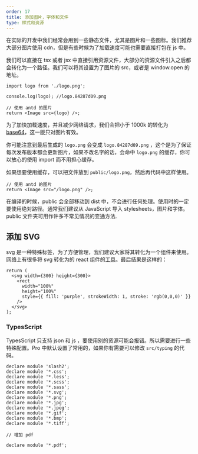 ```yaml
---
order: 17
title: 添加图片，字体和文件
type: 样式和资源
---
```


在实际的开发中我们经常会用到一些静态文件，尤其是图片和一些图标。我们推荐大部分图片使用 cdn，但是有些时候为了加载速度可能也需要直接打包在 js 中。

我们可以直接在 tsx 或者 jsx 中直接引用资源文件，大部分的资源文件引入之后都会转化为一个路径。我们可以将其设置为了图片的 src，或者是 window.open 的地址。

```tsx
import logo from './logo.png';

console.log(logo); //logo.84287d09.png

// 使用 antd 的图片
return <Image src={logo} />;
```

为了加快加载速度，并且减少网络请求，我们会把小于 1000k 的转化为 [base64](https://developer.mozilla.org/en-US/docs/Web/HTTP/Basics_of_HTTP/Data_URIs)，这一版只对图片有效。

你可能注意到最后生成的 `logo.png` 会变成 `logo.84287d09.png` ，这个是为了保证每次发布版本都会更新图片，如果不改名字的话，会命中 `logo.png` 的缓存，你可以放心的使用 import 而不用担心缓存。

如果想要使用缓存，可以把文件放到 `public/logo.png`，然后再代码中这样使用。

```tsx
// 使用 antd 的图片
return <Image src="/logo.png" />;
```

在编译的时候，public 会全部移动到 dist 中，不会进行任何处理。使用时的一定要使用绝对路径。通常我们建议从 JavaScript 导入 stylesheets，图片和字体。 public 文件夹可用作许多不常见情况的变通方法.

## 添加 SVG

svg 是一种特殊标签，为了方便管理，我们建议大家将其转化为一个组件来使用。网络上有很多将 svg 转化为的 react 组件的[工具](https://github.com/sairion/svg-inline-react)。最后结果是这样的：

```tsx
return (
  <svg width={300} height={300}>
    <rect
      width="100%"
      height="100%"
      style={{ fill: 'purple', strokeWidth: 1, stroke: 'rgb(0,0,0)' }}
    />
  </svg>
);
```

### TypesScript

TypesScript 只支持 json 和 js ，要使用别的资源可能会报错。所以需要进行一些特殊配置。Pro 中默认设置了常用的，如果你有需要可以修改 `src/typing` 的代码。

```tsx
declare module 'slash2';
declare module '*.css';
declare module '*.less';
declare module '*.scss';
declare module '*.sass';
declare module '*.svg';
declare module '*.png';
declare module '*.jpg';
declare module '*.jpeg';
declare module '*.gif';
declare module '*.bmp';
declare module '*.tiff';

// 增加 pdf

declare module '*.pdf';
```
